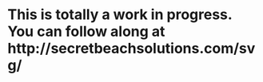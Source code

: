 <h1>This is totally a work in progress. You can follow along at http://secretbeachsolutions.com/svg/</h1>

